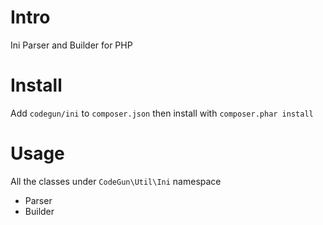 Intro
=========

Ini Parser and Builder for PHP


Install
==============

Add `codegun/ini` to `composer.json` then install with `composer.phar install`


Usage
==============

All the classes under `CodeGun\Util\Ini` namespace

- Parser
- Builder
